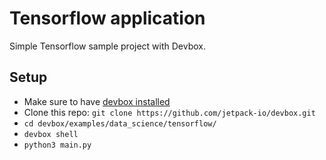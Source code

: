 # Tensorflow application

Simple Tensorflow sample project with Devbox.

## Setup

- Make sure to have [devbox installed](https://www.jetpack.io/devbox/docs/quickstart/#install-devbox)
- Clone this repo: `git clone https://github.com/jetpack-io/devbox.git`
- `cd devbox/examples/data_science/tensorflow/`
- `devbox shell`
- `python3 main.py`
